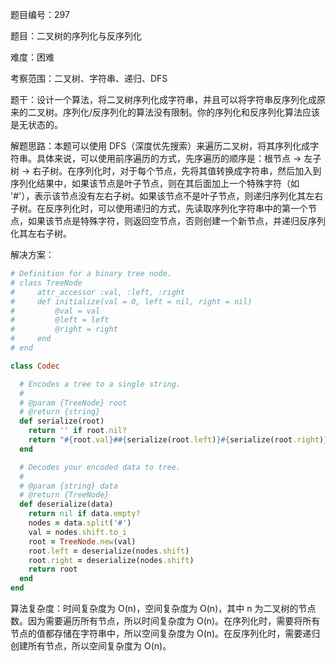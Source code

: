 题目编号：297

题目：二叉树的序列化与反序列化

难度：困难

考察范围：二叉树、字符串、递归、DFS

题干：设计一个算法，将二叉树序列化成字符串，并且可以将字符串反序列化成原来的二叉树。序列化/反序列化的算法没有限制。你的序列化和反序列化算法应该是无状态的。

解题思路：本题可以使用 DFS（深度优先搜索）来遍历二叉树，将其序列化成字符串。具体来说，可以使用前序遍历的方式，先序遍历的顺序是：根节点 -> 左子树 -> 右子树。在序列化时，对于每个节点，先将其值转换成字符串，然后加入到序列化结果中，如果该节点是叶子节点，则在其后面加上一个特殊字符（如 '#'），表示该节点没有左右子树。如果该节点不是叶子节点，则递归序列化其左右子树。在反序列化时，可以使用递归的方式，先读取序列化字符串中的第一个节点，如果该节点是特殊字符，则返回空节点，否则创建一个新节点，并递归反序列化其左右子树。

解决方案：

```ruby
# Definition for a binary tree node.
# class TreeNode
#     attr_accessor :val, :left, :right
#     def initialize(val = 0, left = nil, right = nil)
#         @val = val
#         @left = left
#         @right = right
#     end
# end

class Codec

  # Encodes a tree to a single string.
  #
  # @param {TreeNode} root
  # @return {string}
  def serialize(root)
    return '' if root.nil?
    return "#{root.val}##{serialize(root.left)}#{serialize(root.right)}"
  end

  # Decodes your encoded data to tree.
  #
  # @param {string} data
  # @return {TreeNode}
  def deserialize(data)
    return nil if data.empty?
    nodes = data.split('#')
    val = nodes.shift.to_i
    root = TreeNode.new(val)
    root.left = deserialize(nodes.shift)
    root.right = deserialize(nodes.shift)
    return root
  end
end
```

算法复杂度：时间复杂度为 O(n)，空间复杂度为 O(n)，其中 n 为二叉树的节点数。因为需要遍历所有节点，所以时间复杂度为 O(n)。在序列化时，需要将所有节点的值都存储在字符串中，所以空间复杂度为 O(n)。在反序列化时，需要递归创建所有节点，所以空间复杂度为 O(n)。